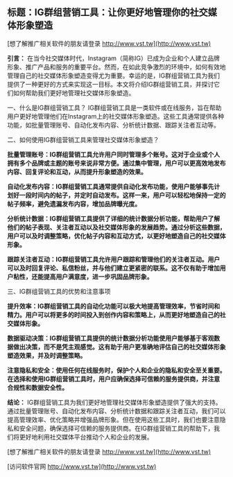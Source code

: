 ## **标题：IG群组营销工具：让你更好地管理你的社交媒体形象塑造**

[想了解推广相关软件的朋友请登录 http://www.vst.tw](http://www.vst.tw)

**引言：**
在当今社交媒体时代，Instagram（简称IG）已成为企业和个人建立品牌形象、推广产品和服务的重要平台。然而，在如此竞争激烈的环境中，如何有效地管理自己的社交媒体形象塑造变得尤为重要。幸运的是，IG群组营销工具为我们提供了一种更好的方式来实现这一目标。本文将介绍IG群组营销工具，并探讨它们如何帮助我们更好地管理社交媒体形象塑造。

一、什么是IG群组营销工具？
IG群组营销工具是一类软件或在线服务，旨在帮助用户更好地管理他们在Instagram上的社交媒体形象塑造。这些工具通常提供各种功能，如批量管理账号、自动化发布内容、分析统计数据、跟踪关注者互动等。

二、如何使用IG群组营销工具来管理社交媒体形象塑造？

**批量管理账号：IG群组营销工具允许用户同时管理多个账号。这对于企业或个人拥有多个品牌或主题的账号来说非常方便。通过集中管理，用户可以更高效地发布内容、回复评论和互动，从而提升形象塑造的效果。**

**自动化发布内容：IG群组营销工具通常提供自动化发布功能，使用户能够事先计划好一段时间内的帖子，并定时自动发布。这样一来，用户可以轻松地保持一定的帖子频率，避免遗漏发布内容，增加品牌曝光度。**

**分析统计数据：IG群组营销工具提供了详细的统计数据分析功能，帮助用户了解他们的帖子表现、关注者互动以及社交媒体形象的发展趋势。通过分析这些数据，用户可以及时调整策略，优化帖子内容和互动方式，以更好地塑造自己的社交媒体形象。**

**跟踪关注者互动：IG群组营销工具允许用户跟踪和管理他们的关注者互动。用户可以及时回复评论、私信粉丝，并与他们建立更紧密的联系。这不仅有助于增加用户粘性，还能提高用户满意度，进一步巩固品牌形象。**

三、IG群组营销工具的优势和注意事项

**提升效率：IG群组营销工具的自动化功能可以极大地提高管理效率，节省时间和精力。用户可以将更多的时间投入到创作内容和策略上，从而更好地塑造自己的社交媒体形象。**

**数据驱动决策：IG群组营销工具提供的统计数据分析功能使用户能够基于客观数据做出决策，而不是凭主观感觉。这有助于用户更准确地评估自己的社交媒体形象塑造效果，并及时调整策略。**

**注意隐私和安全：使用任何在线服务时，保护个人和企业的隐私和安全至关重要。在选择和使用IG群组营销工具时，用户应确保选择可信赖的服务提供商，并注意合规性和数据安全性。**

**结论：**
IG群组营销工具为我们更好地管理社交媒体形象塑造提供了强大的支持。通过批量管理账号、自动化发布内容、分析统计数据和跟踪关注者互动，我们可以提高管理效率、优化策略并增强品牌形象。但在使用这些工具时，我们也要注意隐私和安全问题，确保选择可信赖的服务提供商。在IG群组营销工具的帮助下，我们将更好地利用社交媒体平台推动个人和企业的发展。

[想了解推广相关软件的朋友请登录 http://www.vst.tw](http://www.vst.tw)


[访问软件官网 http://www.vst.tw](http://www.vst.tw)
